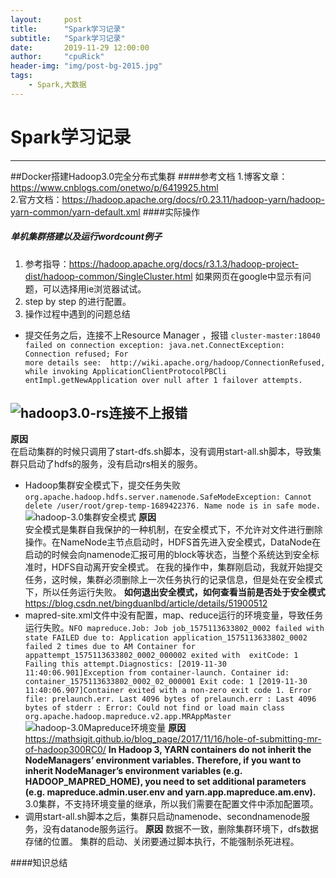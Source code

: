 ```yaml
---  
layout:     post  
title:      "Spark学习记录"  
subtitle:   "Spark学习记录"  
date:       2019-11-29 12:00:00 
author:     "cpuRick"  
header-img: "img/post-bg-2015.jpg"  
tags:  
    - Spark,大数据  
---    
```

# Spark学习记录
--------
##Docker搭建Hadoop3.0完全分布式集群
####参考文档
1.博客文章：https://www.cnblogs.com/onetwo/p/6419925.html    
2.官方文档：https://hadoop.apache.org/docs/r0.23.11/hadoop-yarn/hadoop-yarn-common/yarn-default.xml
####实际操作
##### 单机集群搭建以及运行wordcount例子
1. 参考指导：https://hadoop.apache.org/docs/r3.1.3/hadoop-project-dist/hadoop-common/SingleCluster.html
   如果网页在google中显示有问题，可以选择用ie浏览器试试。   
2. step by step 的进行配置。
3. 操作过程中遇到的问题总结
 - 提交任务之后，连接不上Resource Manager ，报错
 ```cluster-master:18040 failed on connection exception: java.net.ConnectException: Connection refused; For                                                                                                                         more details see:  http://wiki.apache.org/hadoop/ConnectionRefused, while invoking ApplicationClientProtocolPBCli                                                                                                                        entImpl.getNewApplication over null after 1 failover attempts. ```

 ![hadoop3.0-rs连接不上报错](../img/gis/spark/hadoop3.0-rs连接不上报错.png)
 ---
 **原因**  
 在启动集群的时候只调用了start-dfs.sh脚本，没有调用start-all.sh脚本，导致集群只启动了hdfs的服务，没有启动rs相关的服务。
 - Hadoop集群安全模式下，提交任务失败 ```org.apache.hadoop.hdfs.server.namenode.SafeModeException: Cannot delete /user/root/grep-temp-1689422376. Name node is in safe mode.```
 ![hadoop-3.0集群安全模式](../img/gis/spark/hadoop-3.0集群安全模式.png)
 **原因**  
 安全模式是集群自我保护的一种机制，在安全模式下，不允许对文件进行删除操作。在NameNode主节点启动时，HDFS首先进入安全模式，DataNode在启动的时候会向namenode汇报可用的block等状态，当整个系统达到安全标准时，HDFS自动离开安全模式。
 在我的操作中，集群刚启动，我就开始提交任务，这时候，集群必须删除上一次任务执行的记录信息，但是处在安全模式下，所以任务运行失败。
 **如何退出安全模式，如何查看当前是否处于安全模式**
 https://blog.csdn.net/bingduanlbd/article/details/51900512
 - mapred-site.xml文件中没有配置，map、reduce运行的环境变量，导致任务运行失败。`NFO mapreduce.Job: Job job_1575113633802_0002 failed with state FAILED due to: Application application_1575113633802_0002 failed 2 times due to AM Container for appattempt_1575113633802_0002_000002 exited with  exitCode: 1
                                                      Failing this attempt.Diagnostics: [2019-11-30 11:40:06.901]Exception from container-launch.
                                                      Container id: container_1575113633802_0002_02_000001
                                                      Exit code: 1
                                                      [2019-11-30 11:40:06.907]Container exited with a non-zero exit code 1. Error file: prelaunch.err.
                                                      Last 4096 bytes of prelaunch.err :
                                                      Last 4096 bytes of stderr :
                                                      Error: Could not find or load main class org.apache.hadoop.mapreduce.v2.app.MRAppMaster`
 ![hadoop-3.0Mapreduce环境变量](../img/gis/spark/hadoop-3.0Mapreduce环境变量.png)
 **原因**   
 https://mathsigit.github.io/blog_page/2017/11/16/hole-of-submitting-mr-of-hadoop300RC0/
 **In Hadoop 3, YARN containers do not inherit the NodeManagers’ environment variables. Therefore, if you want to inherit NodeManager’s environment variables (e.g. HADOOP_MAPRED_HOME), you need to set additional parameters (e.g. mapreduce.admin.user.env and yarn.app.mapreduce.am.env).**
 3.0集群，不支持环境变量的继承，所以我们需要在配置文件中添加配置项。
 - 调用start-all.sh脚本之后，集群只启动namenode、secondnamenode服务，没有datanode服务运行。
 **原因**
 数据不一致，删除集群环境下，dfs数据存储的位置。
 集群的启动、关闭要通过脚本执行，不能强制杀死进程。
 
####知识总结